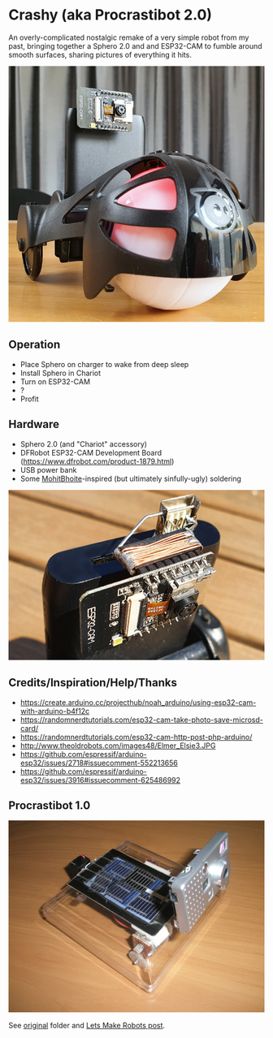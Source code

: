 # Crashy (aka Procrastibot 2.0)

An overly-complicated nostalgic remake of a very simple robot from my past,
bringing together a Sphero 2.0 and and ESP32-CAM to fumble around smooth
surfaces, sharing pictures of everything it hits.

![](hardware/build1.jpg)

## Operation

 * Place Sphero on charger to wake from deep sleep
 * Install Sphero in Chariot
 * Turn on ESP32-CAM
 * ?
 * Profit

## Hardware

 * Sphero 2.0 (and "Chariot" accessory)
 * DFRobot ESP32-CAM Development Board (https://www.dfrobot.com/product-1879.html)
 * USB power bank
 * Some [MohitBhoite](https://twitter.com/MohitBhoite)-inspired (but
   ultimately sinfully-ugly) soldering

![](hardware/build2.jpg)

## Credits/Inspiration/Help/Thanks

 * https://create.arduino.cc/projecthub/noah_arduino/using-esp32-cam-with-arduino-b4f12c
 * https://randomnerdtutorials.com/esp32-cam-take-photo-save-microsd-card/
 * https://randomnerdtutorials.com/esp32-cam-http-post-php-arduino/
 * http://www.theoldrobots.com/images48/Elmer_Elsie3.JPG
 * https://github.com/espressif/arduino-esp32/issues/2718#issuecomment-552213656
 * https://github.com/espressif/arduino-esp32/issues/3916#issuecomment-625486992

## Procrastibot 1.0

![](hardware/original/PA240333.JPG)

See [original](hardware/original/) folder and [Lets Make Robots
post](https://www.robotshop.com/community/forum/t/procrasti-bot/669).
